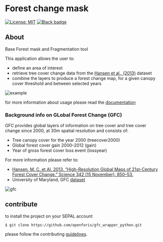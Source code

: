 # Forest change mask

[![License: MIT](https://img.shields.io/badge/License-MIT-yellow.svg)](LICENSE)
[![Black badge](https://img.shields.io/badge/code%20style-black-000000.svg)](https://github.com/psf/black)

## About

Base Forest mask and Fragmentation tool 

This application allows the user to:
- define an area of interest
- retrieve tree cover change data from the [Hansen et al., (2013)](https://science.sciencemag.org/content/342/6160/850) dataset
- combine the layers to produce a forest change map, for a given canopy cover threshold and between selected years

![example](./doc/img/gfc_app.gif)

for more information about usage please read the [documentation](https://docs.sepal.io/en/latest/modules/dwn/gfc_wrapper_python.html)

### Background info on GLobal Forest Change (GFC)

GFC provides global layers of information on tree cover and tree cover change since 2000, at 30m spatial resolution and consists of:

- Tree canopy cover for the year 2000 (treecover2000)
- Global forest cover gain 2000–2012 (gain)
- Year of gross forest cover loss event (lossyear)

For more information please refer to:

- [Hansen, M. C. et Al. 2013. “High-Resolution Global Maps of 21st-Century Forest Cover Change.” Science 342 (15 November): 850–53.](https://science.sciencemag.org/content/342/6160/850)
- University of Maryland, GFC [dataset](http://earthenginepartners.appspot.com/science-2013-global-forest)

![gfc](https://earthengine.google.com/static/images/hansen.jpg)

## contribute

to install the project on your SEPAL account 
```
$ git clone https://github.com/openforis/gfc_wrapper_python.git
```

please follow the contributing [guidelines](CONTRIBUTING.md).